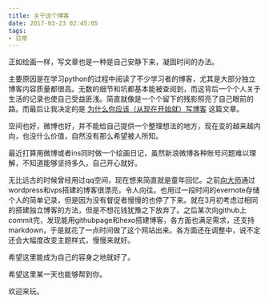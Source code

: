 ```yaml
---
title: 关于这个博客
date: 2017-03-23 02:45:05
tags:
- 日常
---
```


正如绘画一样，写文章也是一种是自己安静下来，凝固时间的办法。  
  

主要原因是在学习python的过程中阅读了不少学习者的博客，尤其是大部分独立博客内容质量都很高。无数的细节和坑都基本能被查阅到，而这背后一个个人关于生活的记录也使自己受益匪浅。简直就像是一个个留下的残影照亮了自己眼前的路。而最后让我决定的是 [为什么你应该（从现在开始就）写博客](http://mindhacks.cn/2009/02/15/why-you-should-start-blogging-now/) 这篇文章。  
  
空间也好，微博也好，并不能给自己提供一个整理想法的地方，现在变的越来越内向，也没什么价值，自然没有那么希望被人所知。 
  
    
最近打算用微博或者ins同时做一个绘画日记，虽然新浪微博各种账号问题难以理解，不知道能够坚持多久，自己开心就好。    
  
无比远古的时候曾经用过qq空间，现在想来简直就是童年回忆。之前[向大师](http://www.eric2017.tk/)通过wordpress和vps搭建的博客很漂亮，令人向往。也用过一段时间的evernote存储个人的简单记录，但是因为没有督促者慢慢的也停了下来。就在3月初考虑过相同的搭建独立博客的方法，但是不想花钱犹豫之下放弃了。之后某次向github上commit完，发现能用githubpage和hexo搭建博客，各方面也满足需求，还支持markdown，于是就花了一点时间做了这个网站出来。各方面还在调整中，说不定还会大幅度改变主题样式，慢慢来就好。

希望这里能成为自己的容身之地就好了。  

希望这里某一天也能够帮到你。  

欢迎来玩。